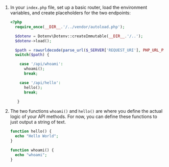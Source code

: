 1. In your `index.php` file, set up a basic router, load the environment variables, and create placeholders for the two endpoints:

   ```php
   <?php
     require_once(__DIR__.'/../vendor/autoload.php');

     $dotenv = Dotenv\Dotenv::createImmutable(__DIR__.'/..');
     $dotenv->load();

     $path = rawurldecode(parse_url($_SERVER['REQUEST_URI'], PHP_URL_PATH));
     switch($path) {

       case '/api/whoami':
         whoami();
         break;

       case '/api/hello':
         hello();
         break;

      }
   ```

2. The two functions `whoami()` and `hello()` are where you define the actual logic of your API methods. For now, you can define these functions to just output a string of text.

   ```php
   function hello() {
     echo "Hello World";
   }

   function whoami() {
     echo "whoami";
   }
   ```
